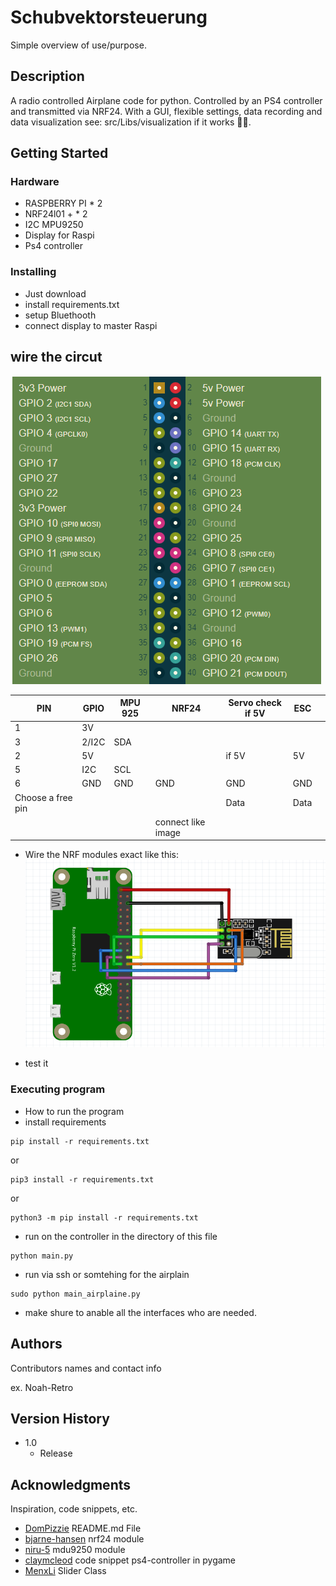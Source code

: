 # Schubvektorsteuerung

Simple overview of use/purpose.

## Description

A radio controlled Airplane code for python. Controlled by an PS4 controller and transmitted via NRF24. With a GUI, flexible settings, data recording and data visualization see: src/Libs/visualization if it works 🤷‍♂️.

## Getting Started

### Hardware

* RASPBERRY PI * 2
* NRF24l01 + * 2
* I2C MPU9250
* Display for Raspi
* Ps4 controller

### Installing

* Just download
* install requirements.txt
* setup Bluethooth
* connect display to master Raspi

## wire the circut
![Alt-text](img/rpgpios.png?raw=true "GPIO")

| PIN               | GPIO  | MPU 925 | NRF24              | Servo check if  5V | ESC  |   |
|-------------------|-------|---------|--------------------|--------------------|------|---|
| 1                 | 3V    |         |                    |                    |      |   |
| 3                 | 2/I2C | SDA     |                    |                    |      |   |
| 2                 | 5V    |         |                    | if 5V              | 5V   |   |
| 5                 | I2C   | SCL     |                    |                    |      |   |
| 6                 | GND   | GND     | GND                | GND                | GND  |   |
| Choose a free pin |       |         |                    | Data               | Data |   |
|                   |       |         | connect like image |                    |      |   |

* Wire the NRF modules exact like this:
![Alt-text](img/pizw-nrf24-1.png "NRF-24")





* test it

### Executing program

* How to run the program
* install requirements
```
pip install -r requirements.txt
```
or
```
pip3 install -r requirements.txt
```
or
```
python3 -m pip install -r requirements.txt
```

* run on the controller in the directory of this file
```
python main.py
```
* run via ssh or somtehing for the airplain 
```
sudo python main_airplaine.py
```
* make shure to anable all the interfaces who are needed.

## Authors

Contributors names and contact info

ex. Noah-Retro

## Version History

* 1.0
    * Release

## Acknowledgments

Inspiration, code snippets, etc.
* [DomPizzie](https://gist.github.com/DomPizzie/7a5ff55ffa9081f2de27c315f5018afc#file-readme-template-md) README.md File 
* [bjarne-hansen](https://github.com/bjarne-hansen/py-nrf24) nrf24 module
* [niru-5](https://github.com/niru-5/imusensor/tree/master) mdu9250 module
* [claymcleod](https://gist.github.com/claymcleod/028386b860b75e4f5472) code snippet ps4-controller in pygame
* [MenxLi](https://github.com/MenxLi/tkSliderWidget) Slider Class


